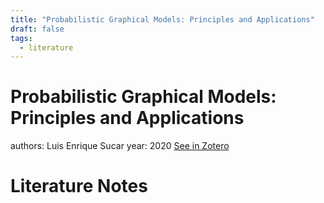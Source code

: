 ```yaml
---
title: "Probabilistic Graphical Models: Principles and Applications"
draft: false
tags:
  - literature
---
```


# Probabilistic Graphical Models: Principles and Applications
authors: Luis Enrique Sucar
year: 2020
[See in Zotero](zotero://select/items/@sucar2020)

# Literature Notes
